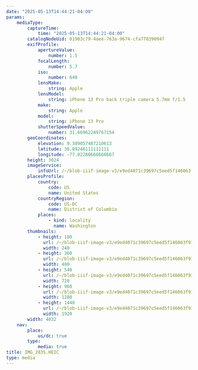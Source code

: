 ```yaml
---
date: "2025-05-13T14:44:21-04:00"
params:
    mediaType:
        captureTime:
            time: "2025-05-13T14:44:21-04:00"
        catalogNodeUid: 01983c79-4aee-763a-9674-cfa77839094f
        exifProfile:
            apertureValue:
                number: 1.5
            focalLength:
                number: 5.7
            iso:
                number: 640
            lensMake:
                string: Apple
            lensModel:
                string: iPhone 13 Pro back triple camera 5.7mm f/1.5
            make:
                string: Apple
            model:
                string: iPhone 13 Pro
            shutterSpeedValue:
                number: 31.66962249767154
        geoCoordinates:
            elevation: 9.389057487210613
            latitude: 38.89246111111111
            longitude: -77.02286666666667
        height: 3024
        imageService:
            infoUrl: /~/blob-iiif-image-v3/e9ed4071c39697c5eed5f146063f91c215791cf2ad6f65278d0bc40e74f5f564/info.json
        placesProfile:
            country:
                code: US
                name: United States
            countryRegion:
                code: US-DC
                name: District of Columbia
            places:
                - kind: locality
                  name: Washington
        thumbnails:
            - height: 180
              url: /~/blob-iiif-image-v3/e9ed4071c39697c5eed5f146063f91c215791cf2ad6f65278d0bc40e74f5f564/full/240%2C180/0/default.jpg
              width: 240
            - height: 360
              url: /~/blob-iiif-image-v3/e9ed4071c39697c5eed5f146063f91c215791cf2ad6f65278d0bc40e74f5f564/full/480%2C360/0/default.jpg
              width: 480
            - height: 540
              url: /~/blob-iiif-image-v3/e9ed4071c39697c5eed5f146063f91c215791cf2ad6f65278d0bc40e74f5f564/full/720%2C540/0/default.jpg
              width: 720
            - height: 960
              url: /~/blob-iiif-image-v3/e9ed4071c39697c5eed5f146063f91c215791cf2ad6f65278d0bc40e74f5f564/full/1280%2C960/0/default.jpg
              width: 1280
            - height: 1440
              url: /~/blob-iiif-image-v3/e9ed4071c39697c5eed5f146063f91c215791cf2ad6f65278d0bc40e74f5f564/full/1920%2C1440/0/default.jpg
              width: 1920
        width: 4032
    nav:
        place:
            us/dc: true
        type:
            media: true
title: IMG_2835.HEIC
type: media
---
```


